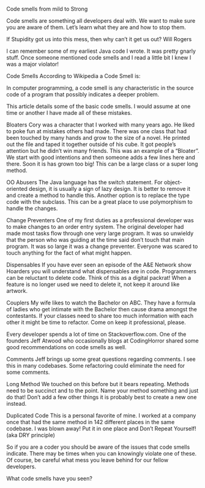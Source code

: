 Code smells from mild to Strong

Code smells are something all developers deal with. We want to make sure you are aware of them. Let’s learn what they are and how to stop them.

If Stupidity got us into this mess, then why can’t it get us out?
Will Rogers

I can remember some of my earliest Java code I wrote. It was pretty gnarly stuff. Once someone mentioned code smells and I read a little bit I knew I was a major violator!

Code Smells
According to Wikipedia a Code Smell is:

In computer programming, a code smell is any characteristic in the source code of a program that possibly indicates a deeper problem.

This article details some of the basic code smells. I would assume at one time or another I have made all of these mistakes.

Bloaters
Cory was a character that I worked with many years ago. He liked to poke fun at mistakes others had made. There was one class that had been touched by many hands and grow to the size of a novel. He printed out the file and taped it together outside of his cube. It got people’s attention but he didn’t win many friends. This was an example of a “Bloater”. We start with good intentions and then someone adds a few lines here and there. Soon it is has grown too big! This can be a large class or a super long method.

OO Abusers
The Java language has the switch statement. For object-oriented design, it is usually a sign of lazy design. It is better to remove it and create a method to handle this. Another option is to replace the type code with the subclass. This can be a great place to use polymorphism to handle the changes.

Change Preventers
One of my first duties as a professional developer was to make changes to an order entry system. The original developer had made most tasks flow through one very large program. It was so unwieldy that the person who was guiding at the time said don’t touch that main program. It was so large it was a change preventer. Everyone was scared to touch anything for the fact of what might happen.

Dispensables
If you have ever seen an episode of the A&E Network show Hoarders you will understand what dispensables are in code. Programmers can be reluctant to delete code. Think of this as a digital packrat! When a feature is no longer used we need to delete it, not keep it around like artwork.

Couplers
My wife likes to watch the Bachelor on ABC. They have a formula of ladies who get intimate with the Bachelor then cause drama amongst the contestants. If your classes need to share too much information with each other it might be time to refactor. Come on keep it professional, please.

Every developer spends a lot of time on Stackoverflow.com. One of the founders Jeff Atwood who occasionally blogs at CodingHorror shared some good recommendations on code smells as well.

Comments
Jeff brings up some great questions regarding comments. I see this in many codebases. Some refactoring could eliminate the need for some comments.

Long Method
We touched on this before but it bears repeating. Methods need to be succinct and to the point. Name your method something and just do that! Don’t add a few other things it is probably best to create a new one instead.

Duplicated Code
This is a personal favorite of mine. I worked at a company once that had the same method in 142 different places in the same codebase. I was blown away! Put it in one place and Don’t Repeat Yourself! (aka DRY principle)

So if you are a coder you should be aware of the issues that code smells indicate. There may be times when you can knowingly violate one of these. Of course, be careful what mess you leave behind for our fellow developers.

What code smells have you seen?